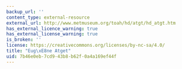 ```yaml
---
backup_url: ''
content_type: external-resource
external_url: http://www.metmuseum.org/toah/hd/atgt/hd_atgt.htm
has_external_licence_warning: true
has_external_license_warning: true
is_broken: ''
license: https://creativecommons.org/licenses/by-nc-sa/4.0/
title: "Eug\xE8ne Atget"
uid: 7b46e0eb-7cd9-43b8-b62f-0a4a169ef44f
---
```

